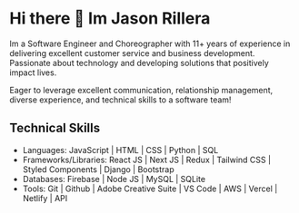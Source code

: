 # Hi there 👋 Im Jason Rillera
Im a Software Engineer and Choreographer with 11+ years of experience in delivering excellent customer service and business development. Passionate about technology and developing solutions that positively impact lives. 

Eager to leverage excellent communication, relationship management, diverse experience, and technical skills to a software team!

## Technical Skills
- Languages: JavaScript | HTML | CSS | Python | SQL  
- Frameworks/Libraries: React JS | Next JS | Redux | Tailwind CSS | Styled Components | Django | Bootstrap 
- Databases: Firebase | Node JS | MySQL | SQLite
- Tools: Git | Github | Adobe Creative Suite | VS Code | AWS | Vercel | Netlify | API

<!--
**JasonRillera/JasonRillera** is a ✨ _special_ ✨ repository because its `README.md` (this file) appears on your GitHub profile.

Here are some ideas to get you started:

- 🔭 I’m currently working on ...
- 🌱 I’m currently learning ...
- 👯 I’m looking to collaborate on ...
- 🤔 I’m looking for help with ...
- 💬 Ask me about ...
- 📫 How to reach me: ...
- 😄 Pronouns: ...
- ⚡ Fun fact: ...
-->
